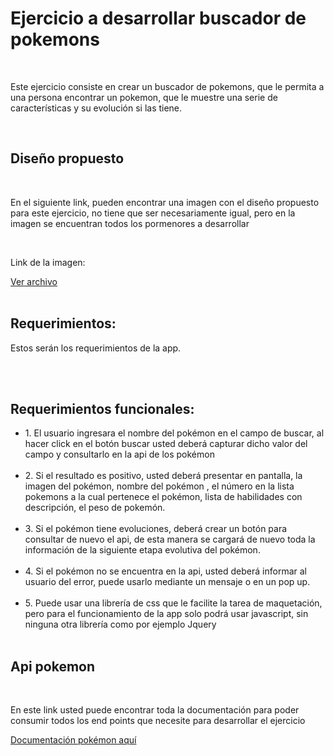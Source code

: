 # Ejercicio a desarrollar buscador de pokemons
<br/>
<p>Este ejercicio consiste en crear un buscador de pokemons, que le permita a una persona encontrar un pokemon, que le muestre una serie de características y su evolución si las tiene.</p>
<br/>
<h2>Diseño propuesto</h2>
<br/>
<p>En el siguiente link, pueden encontrar una imagen con el diseño propuesto para este ejercicio, no tiene que ser necesariamente igual, pero en la imagen se encuentran todos los pormenores a desarrollar</p>
<br>
<p>Link de la imagen: </p>
<a href="https://drive.google.com/drive/folders/1Z0spoJkSdz048mOLNMRXNNTkaCh_BtrO?usp=sharing" target="_blank">Ver archivo</a>
<br>
<br>
<h2>Requerimientos:</h2>
<p>Estos serán los requerimientos de la app.</p>
<br>
<br>
<h2>Requerimientos funcionales:</h2>
<ul>
	<li>1. El usuario ingresara el nombre del pokémon en el campo de buscar, al hacer click en el botón buscar usted deberá capturar dicho valor del campo y consultarlo en la api de los pokémon </li><br>
	<li>2. Si el resultado es positivo, usted deberá presentar en pantalla, la imagen del pokémon, nombre del pokémon , el número en la lista pokemons a la cual pertenece el pokémon, lista de habilidades con descripción, el peso de pokemón.</li><br>
	<li>3. Si el pokémon tiene evoluciones, deberá crear un botón para consultar de nuevo el api, de esta manera se cargará de nuevo toda la información de la siguiente etapa evolutiva del pokémon.</li><br>
	<li>4. Si el pokémon no se encuentra en la api, usted deberá informar al usuario del error, puede usarlo mediante un mensaje o en un pop up.</li><br>
	<li>5. Puede usar una librería de css que le facilite la tarea de maquetación, pero para el funcionamiento de la app solo podrá usar javascript, sin ninguna otra librería como por ejemplo Jquery</li><br>
</ul>
<h2>Api pokemon</h2>
<br>
<p>En este link usted puede encontrar toda la documentación para poder consumir todos los end points que necesite para desarrollar el ejercicio </p>
<a href="https://pokeapi.co/docs/v2#info" target="_blank">
Documentación pokémon aquí
</a>
<br>

